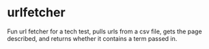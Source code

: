 # urlfetcher

Fun url fetcher for a tech test, pulls urls from a csv file, gets the page described, and returns whether it contains a term passed in. 
